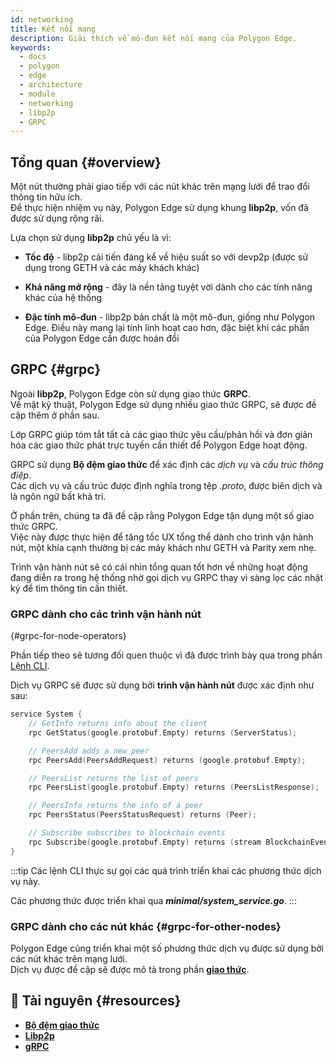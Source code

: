 ```yaml
---
id: networking
title: Kết nối mạng
description: Giải thích về mô-đun kết nối mạng của Polygon Edge.
keywords:
  - docs
  - polygon
  - edge
  - architecture
  - module
  - networking
  - libp2p
  - GRPC
---
```


## Tổng quan {#overview}

Một nút thường phải giao tiếp với các nút khác trên mạng lưới để trao đổi thông tin hữu ích.<br />
 Để thực hiện nhiệm vụ này, Polygon Edge sử dụng khung **libp2p**, vốn đã được sử dụng rộng rãi.

Lựa chọn sử dụng **libp2p** chủ yếu là vì:

* **Tốc độ** - libp2p cải tiến đáng kể về hiệu suất so với devp2p (được sử dụng trong GETH và các máy khách khác)
* **Khả năng mở rộng** - đây là nền tảng tuyệt vời dành cho các tính năng khác của hệ thống

* **Đặc tính mô-đun** - libp2p bản chất là một mô-đun, giống như Polygon Edge. Điều này mang lại tính linh hoạt cao hơn, đặc biệt khi các phần của Polygon Edge cần được hoán đổi


## GRPC {#grpc}

Ngoài **libp2p**, Polygon Edge còn sử dụng giao thức **GRPC**.<br />
 Về mặt kỹ thuật, Polygon Edge sử dụng nhiều giao thức GRPC, sẽ được đề cập thêm ở phần sau.


Lớp GRPC giúp tóm tắt tất cả các giao thức yêu cầu/phản hồi và đơn giản hóa các giao thức phát trực tuyến cần thiết để Polygon Edge hoạt động.


GRPC sử dụng **Bộ đệm giao thức** để xác định các *dịch vụ* và *cấu trúc thông điệp*.<br /> Các dịch vụ và cấu trúc được định nghĩa trong tệp *.proto*, được biên dịch và là ngôn ngữ bất khả tri.


Ở phần trên, chúng ta đã đề cập rằng Polygon Edge tận dụng một số giao thức GRPC.<br />
 Việc này được thực hiện để tăng tốc UX tổng thể dành cho trình vận hành nút, một khía cạnh thường bị các máy khách như GETH và Parity xem nhẹ.


Trình vận hành nút sẽ có cái nhìn tổng quan tốt hơn về những hoạt động đang diễn ra trong hệ thống nhờ gọi dịch vụ GRPC thay vì sàng lọc các nhật ký để tìm thông tin cần thiết.


### GRPC dành cho các trình vận hành nút
 {#grpc-for-node-operators}

Phần tiếp theo sẽ tương đối quen thuộc vì đã được trình bày qua trong phần [Lệnh CLI](/docs/edge/get-started/cli-commands).


Dịch vụ GRPC sẽ được sử dụng bởi **trình vận hành nút** được xác định như sau:

````go title="minimal/proto/system.proto"
service System {
    // GetInfo returns info about the client
    rpc GetStatus(google.protobuf.Empty) returns (ServerStatus);

    // PeersAdd adds a new peer
    rpc PeersAdd(PeersAddRequest) returns (google.protobuf.Empty);

    // PeersList returns the list of peers
    rpc PeersList(google.protobuf.Empty) returns (PeersListResponse);

    // PeersInfo returns the info of a peer
    rpc PeersStatus(PeersStatusRequest) returns (Peer);

    // Subscribe subscribes to blockchain events
    rpc Subscribe(google.protobuf.Empty) returns (stream BlockchainEvent);
}
````
:::tip
Các lệnh CLI thực sự gọi các quá trình triển khai các phương thức dịch vụ này.


Các phương thức được triển khai qua ***minimal/system_service.go***.
:::

### GRPC dành cho các nút khác {#grpc-for-other-nodes}

Polygon Edge cũng triển khai một số phương thức dịch vụ được sử dụng bởi các nút khác trên mạng lưới.<br /> Dịch vụ được đề cập sẽ được mô tả trong phần **[giao thức](docs/edge/architecture/modules/consensus)**.

## 📜 Tài nguyên {#resources}
* **[Bộ đệm giao thức](https://developers.google.com/protocol-buffers)**
* **[Libp2p](https://libp2p.io/)**
* **[gRPC](https://grpc.io/)**
